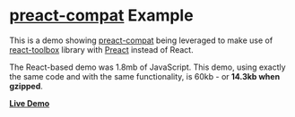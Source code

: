 # [preact-compat] Example

This is a demo showing [preact-compat] being leveraged to make use of [react-toolbox] library with [Preact] instead of React.

The React-based demo was 1.8mb of JavaScript. This demo, using exactly the same code and with the same functionality, is 60kb - or **14.3kb when gzipped**.


**[Live Demo](https://preact-compat-example.surge.sh)**


[preact]: https://github.com/developit/preact
[preact-compat]: https://github.com/developit/preact-compat
[react-toolbox]: https://github.com/react-toolbox/react-toolbox
